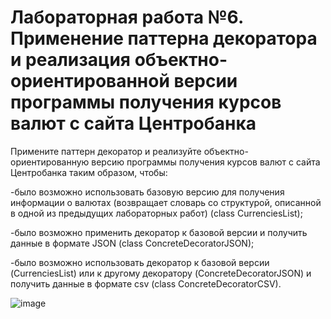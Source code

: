 # Лабораторная работа №6. Применение паттерна декоратора и реализация объектно-ориентированной версии программы получения курсов валют с сайта Центробанка
Примените паттерн декоратор и реализуйте объектно-ориентированную версию программы получения курсов валют с сайта Центробанка таким образом, чтобы: 

 -было возможно использовать базовую версию для получения информации о валютах (возвращает словарь со структурой, описанной в одной из предыдущих лабораторных работ) (class CurrenciesList); 
 
 -было возможно применить декоратор к базовой версии и получить данные в формате JSON (class ConcreteDecoratorJSON); 
 
 -было возможно использовать декоратор к базовой версии (CurrenciesList) или к другому декоратору (ConcreteDecoratorJSON) и получить данные в формате csv (class ConcreteDecoratorCSV).

![image](https://github.com/user-attachments/assets/0ec083bb-d7f9-4318-800c-ec2f31837b0f)
